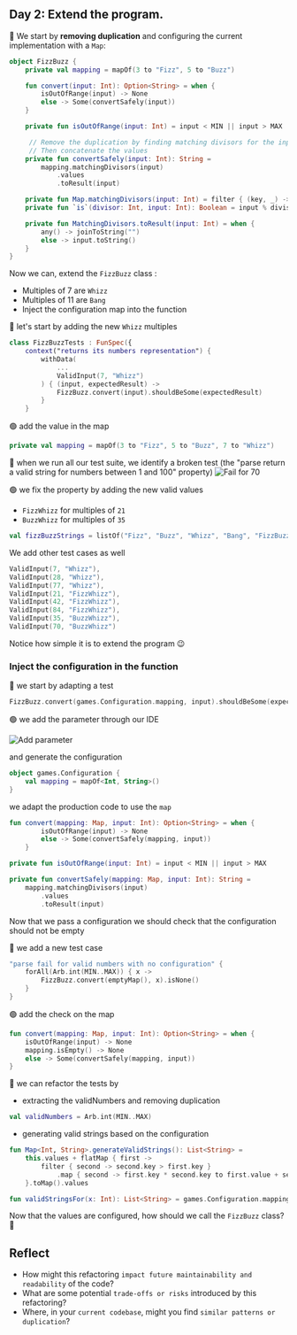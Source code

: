 ## Day 2: Extend the program.
🔵 We start by **removing duplication** and configuring the current implementation with a `Map`:

```kotlin
object FizzBuzz {
    private val mapping = mapOf(3 to "Fizz", 5 to "Buzz")

    fun convert(input: Int): Option<String> = when {
        isOutOfRange(input) -> None
        else -> Some(convertSafely(input))
    }

    private fun isOutOfRange(input: Int) = input < MIN || input > MAX

	 // Remove the duplication by finding matching divisors for the input
	 // Then concatenate the values
    private fun convertSafely(input: Int): String =
        mapping.matchingDivisors(input)
            .values
            .toResult(input)

    private fun Map.matchingDivisors(input: Int) = filter { (key, _) -> `is`(key, input) }
    private fun `is`(divisor: Int, input: Int): Boolean = input % divisor == 0

    private fun MatchingDivisors.toResult(input: Int) = when {
        any() -> joinToString("")
        else -> input.toString()
    }
}
```

Now we can, extend the `FizzBuzz` class :

- Multiples of 7 are `Whizz`
- Multiples of 11 are `Bang`
- Inject the configuration map into the function

🔴 let's start by adding the new `Whizz` multiples

```kotlin
class FizzBuzzTests : FunSpec({
    context("returns its numbers representation") {
        withData(
            ...
            ValidInput(7, "Whizz")
        ) { (input, expectedResult) ->
            FizzBuzz.convert(input).shouldBeSome(expectedResult)
        }
    }
```

🟢 add the value in the map

```kotlin
private val mapping = mapOf(3 to "Fizz", 5 to "Buzz", 7 to "Whizz")
```

🔴 when we run all our test suite, we identify a broken test (the "parse return a valid string for numbers between 1 and 100" property)
![Fail for 70](img/fail_for_70.webp)

🟢 we fix the property by adding the new valid values
- `FizzWhizz` for multiples of `21`
- `BuzzWhizz` for multiples of `35`

```kotlin
val fizzBuzzStrings = listOf("Fizz", "Buzz", "Whizz", "Bang", "FizzBuzz", "FizzWhizz", "FizzBang", "BuzzWhizz", "BuzzBang", "WhizzBang")
```

We add other test cases as well
```kotlin
ValidInput(7, "Whizz"),
ValidInput(28, "Whizz"),
ValidInput(77, "Whizz"),
ValidInput(21, "FizzWhizz"),
ValidInput(42, "FizzWhizz"),
ValidInput(84, "FizzWhizz"),
ValidInput(35, "BuzzWhizz"),
ValidInput(70, "BuzzWhizz")
```

Notice how simple it is to extend the program 😉

### Inject the configuration in the function
🔴 we start by adapting a test

```kotlin
FizzBuzz.convert(games.Configuration.mapping, input).shouldBeSome(expectedResult)
```

🟢 we add the parameter through our IDE

![Add parameter](img/add-parameter.webp)

and generate the configuration

```kotlin
object games.Configuration {
    val mapping = mapOf<Int, String>()
}
```

we adapt the production code to use the `map`

```kotlin
fun convert(mapping: Map, input: Int): Option<String> = when {
        isOutOfRange(input) -> None
        else -> Some(convertSafely(mapping, input))
    }

private fun isOutOfRange(input: Int) = input < MIN || input > MAX

private fun convertSafely(mapping: Map, input: Int): String =
    mapping.matchingDivisors(input)
        .values
        .toResult(input)
```

Now that we pass a configuration we should check that the configuration should not be empty

🔴 we add a new test case

```kotlin
"parse fail for valid numbers with no configuration" {
    forAll(Arb.int(MIN..MAX)) { x ->
        FizzBuzz.convert(emptyMap(), x).isNone()
    }
}
```

🟢 add the check on the map

```kotlin
fun convert(mapping: Map, input: Int): Option<String> = when {
    isOutOfRange(input) -> None
    mapping.isEmpty() -> None
    else -> Some(convertSafely(mapping, input))
}
```

🔵 we can refactor the tests by 

- extracting the validNumbers and removing duplication

```kotlin
val validNumbers = Arb.int(MIN..MAX)
```

- generating valid strings based on the configuration

```kotlin
fun Map<Int, String>.generateValidStrings(): List<String> =
    this.values + flatMap { first ->
        filter { second -> second.key > first.key }
            .map { second -> first.key * second.key to first.value + second.value }
    }.toMap().values

fun validStringsFor(x: Int): List<String> = games.Configuration.mapping.generateValidStrings() + x.toString()
```

Now that the values are configured, how should we call the `FizzBuzz` class? 🧐

## Reflect
- How might this refactoring `impact future maintainability and readability` of the code?
- What are some potential `trade-offs or risks` introduced by this refactoring?
- Where, in your `current codebase`, might you find `similar patterns or duplication`?
